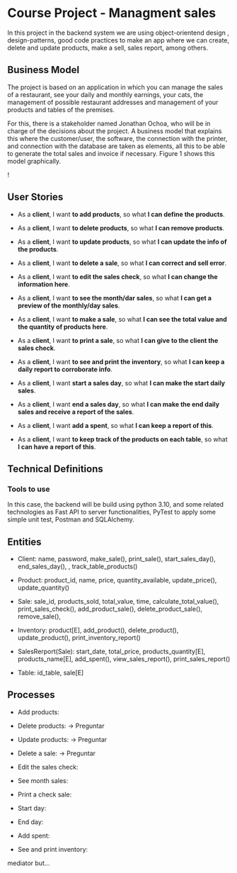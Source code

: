 # Course Project - Managment sales

In this project in the backend system we are using object-orientend design , design-patterns, good code practices to make an app where we can create, delete and update products, make a sell, sales report, among others.

## Business Model 

The project is based on an application in which you can manage the sales of a restaurant, see your daily and monthly earnings, your cats, the management of possible restaurant addresses and management of your products and tables of the premises. 

For this, there is a stakeholder named Jonathan Ochoa, who will be in charge of the decisions about the project. A business model that explains this where the customer/user, the software, the connection with the printer, and connection with the database are taken as elements, all this to be able to generate the total sales and invoice if necessary. 
Figure 1 shows this model graphically.

!

## User Stories

- As a __client__, I want __to add products__, so what __I can define the products__.

- As a __client__, I want __to delete products__, so what __I can remove products__.

- As a __client__, I want __to update products__, so what __I can update the info of the  products__.

- As a __client__, I want __to delete a sale__, so what __I can correct and sell error__.

- As a __client__, I want __to edit the sales check__, so what __I can change the information here__.

- As a __client__, I want __to see the month/dar sales__, so what __I can get a preview of the monthly/day sales__.

- As a __client__, I want __to make a sale__, so what __I can see the total value and the quantity of products here__.

- As a __client__, I want __to print a sale__, so what __I can give to the client the sales check__.

- As a __client__, I want __to see and print the inventory__, so what __I can keep a daily report to corroborate info__.

- As a __client__, I want __start a sales day__, so what __I can make the start daily sales__.

- As a __client__, I want __end a sales day__, so what __I can make the end daily sales and receive a report of the sales__.

- As a __client__, I want __add a spent__, so what __I can keep a report of this__.

- As a __client__, I want __to keep track of the products on each table__, so what __I can have a report of this__.

## Technical Definitions

### Tools to use

In this case, the backend will be build using python 3.10, and some related technologies as Fast API to server functionalities, PyTest to apply some simple unit test, Postman and SQLAlchemy.

## Entities

- Client: name, password, make_sale(), print_sale(), start_sales_day(), end_sales_day(), , track_table_products()

- Product: product_id, name, price, quantity_available, update_price(), update_quantity()

- Sale: sale_id, products_sold, total_value, time, calculate_total_value(), print_sales_check(), add_product_sale(), delete_product_sale(), remove_sale(), 

- Inventory: product[E], add_product(), delete_product(), update_product(), print_inventory_report()

- SalesRerport(Sale): start_date, total_price, products_quantity[E], products_name[E], add_spent(), view_sales_report(), print_sales_report()

- Table: id_table, sale[E]

## Processes

- Add products:
  
- Delete products: -> Preguntar
- Update products: -> Preguntar
- Delete a sale: -> Preguntar
- Edit the sales check:
  
- See month sales:
- Print a check sale:
- Start day:
- End day:
- Add spent:
- See and print inventory:

mediator but...







